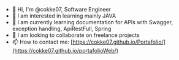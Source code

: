 - 👋 Hi, I'm @cokke07, Software Engineer
- 👀 I am interested in learning mainly JAVA
- 🌱 I am currently learning documentation for APIs with Swagger, exception handling, ApiRestFull, Spring
- 💞️ I am looking to collaborate on freelance projects
- 📫 How to contact me: [https://cokke07.github.io/Portafolio/](https://cokke07.github.io/portafolioWeb/)

<!---
cokke07/cokke07 is a ✨ special ✨ repository because its `README.md` (this file) appears on its GitHub profile.
You can click the Preview link to see the changes.
--->

